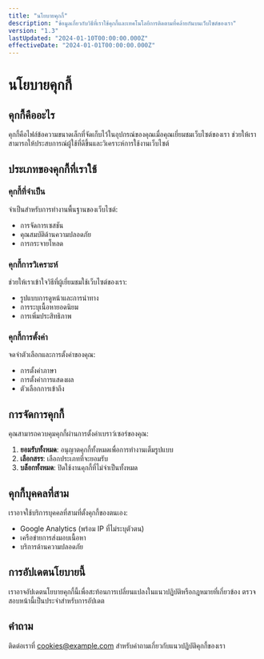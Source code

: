 ```yaml
---
title: "นโยบายคุกกี้"
description: "ข้อมูลเกี่ยวกับวิธีที่เราใช้คุกกี้และเทคโนโลยีการติดตามที่คล้ายกันบนเว็บไซต์ของเรา"
version: "1.3"
lastUpdated: "2024-01-10T00:00:00.000Z"
effectiveDate: "2024-01-01T00:00:00.000Z"
---
```


# นโยบายคุกกี้

## คุกกี้คืออะไร

คุกกี้คือไฟล์ข้อความขนาดเล็กที่จัดเก็บไว้ในอุปกรณ์ของคุณเมื่อคุณเยี่ยมชมเว็บไซต์ของเรา ช่วยให้เราสามารถให้ประสบการณ์ผู้ใช้ที่ดีขึ้นและวิเคราะห์การใช้งานเว็บไซต์

## ประเภทของคุกกี้ที่เราใช้

### คุกกี้ที่จำเป็น
จำเป็นสำหรับการทำงานพื้นฐานของเว็บไซต์:
- การจัดการเซสชัน
- คุณสมบัติด้านความปลอดภัย
- การกระจายโหลด

### คุกกี้การวิเคราะห์
ช่วยให้เราเข้าใจวิธีที่ผู้เยี่ยมชมใช้เว็บไซต์ของเรา:
- รูปแบบการดูหน้าและการนำทาง
- การระบุเนื้อหายอดนิยม
- การเพิ่มประสิทธิภาพ

### คุกกี้การตั้งค่า
จดจำตัวเลือกและการตั้งค่าของคุณ:
- การตั้งค่าภาษา
- การตั้งค่าการแสดงผล
- ตัวเลือกการเข้าถึง

## การจัดการคุกกี้

คุณสามารถควบคุมคุกกี้ผ่านการตั้งค่าเบราว์เซอร์ของคุณ:

1. **ยอมรับทั้งหมด**: อนุญาตคุกกี้ทั้งหมดเพื่อการทำงานเต็มรูปแบบ
2. **เลือกสรร**: เลือกประเภทที่จะยอมรับ
3. **บล็อกทั้งหมด**: ปิดใช้งานคุกกี้ที่ไม่จำเป็นทั้งหมด

## คุกกี้บุคคลที่สาม

เราอาจใช้บริการบุคคลที่สามที่ตั้งคุกกี้ของตนเอง:
- Google Analytics (พร้อม IP ที่ไม่ระบุตัวตน)
- เครือข่ายการส่งมอบเนื้อหา
- บริการด้านความปลอดภัย

## การอัปเดตนโยบายนี้

เราอาจอัปเดตนโยบายคุกกี้นี้เพื่อสะท้อนการเปลี่ยนแปลงในแนวปฏิบัติหรือกฎหมายที่เกี่ยวข้อง ตรวจสอบหน้านี้เป็นประจำสำหรับการอัปเดต

## คำถาม

ติดต่อเราที่ cookies@example.com สำหรับคำถามเกี่ยวกับแนวปฏิบัติคุกกี้ของเรา
